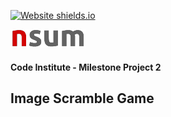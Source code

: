[![Website shields.io](https://img.shields.io/website-up-down-green-red/http/shields.io.svg)](http://shields.io/)

![logo](assets/images/readmeImages/nsum-120.png "nsum logo")

#### Code Institute - Milestone Project 2 
## Image Scramble Game